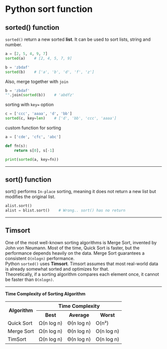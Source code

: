 # Python sort function

## sorted() function
`sorted()` return a new sorted **list**. It can be used to sort lists, string and number.
```python
a = [2, 5, 4, 9, 7]
sorted(a)    # [2, 4, 5, 7, 9]

b = 'zbdaf'
sorted(b)    # ['a', 'b', 'd', 'f', 'z']
```

Also, merge together with `join`
```python
b = 'zbdaf'
"".join(sorted(b))    # 'abdfz'
```

sorting with `key=` option 
```python
c = ['ccc', 'aaaa', 'd', 'bb']
sorted(c, key=len)    # ['d', 'bb', 'ccc', 'aaaa']
```
custom function for sorting
```python
a = ['cde', 'cfc', 'abc']

def fn(s):
    return s[0], s[-1]

print(sorted(a, key=fn))
```

---

## sort() function
sort() performs `In-place` sorting, meaning it does not return a new list but modifies the original list.
```python
alist.sort() 
alist = blist.sort()    # Wrong.. sort() has no return
```

---

## Timsort
One of the most well-known sorting algorithms is Merge Sort, invented by John von Neumann.
Most of the time, Quick Sort is faster, but the performance depends heavily on the data.
Merge Sort guarantees a consistent `O(nlogn)` performance.  
Python `sorted()` uses **Timsort**. Timsort assumes that most real-world data is already somewhat sorted and optimizes for that.  
Theoretically, if a sorting algorithm compares each element once, it cannot be faster than `O(nlogn)`. 

---

**Time Complexity of Sorting Algorithm**

<table border="0.5" width="80%">
  <tr>
    <th rowspan="2">Algorithm</th>
    <th colspan="3">Time Complexity</th>
  </tr>
  <tr>
    <th>Best</th>
    <th>Average</th>
    <th>Worst</th>
  </tr>
  <tr>
    <td>Quick Sort</td>
    <td>Ω(n log n)</td>
    <td>Θ(n log n)</td>
    <td>O(n²)</td>
  </tr>
  <tr>
    <td>Merge Sort</td>
    <td>Ω(n log n)</td>
    <td>Θ(n log n)</td>
    <td>O(n log n)</td>
  </tr>
  <tr>
    <td>TimSort</td>
    <td>Ω(n log n)</td>
    <td>Θ(n log n)</td>
    <td>O(n log n)</td>
  </tr>
</table>

